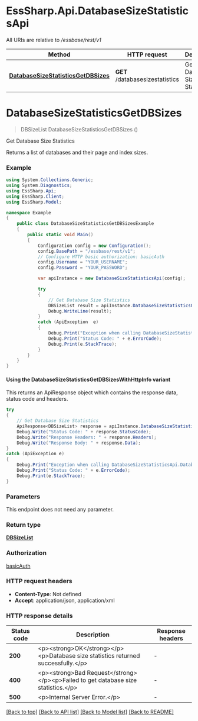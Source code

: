 # EssSharp.Api.DatabaseSizeStatisticsApi

All URIs are relative to */essbase/rest/v1*

| Method | HTTP request | Description |
|--------|--------------|-------------|
| [**DatabaseSizeStatisticsGetDBSizes**](DatabaseSizeStatisticsApi.md#databasesizestatisticsgetdbsizes) | **GET** /databasesizestatistics | Get Database Size Statistics |

<a name="databasesizestatisticsgetdbsizes"></a>
# **DatabaseSizeStatisticsGetDBSizes**
> DBSizeList DatabaseSizeStatisticsGetDBSizes ()

Get Database Size Statistics

<p>Returns a list of databases and their page and index sizes.</p>

### Example
```csharp
using System.Collections.Generic;
using System.Diagnostics;
using EssSharp.Api;
using EssSharp.Client;
using EssSharp.Model;

namespace Example
{
    public class DatabaseSizeStatisticsGetDBSizesExample
    {
        public static void Main()
        {
            Configuration config = new Configuration();
            config.BasePath = "/essbase/rest/v1";
            // Configure HTTP basic authorization: basicAuth
            config.Username = "YOUR_USERNAME";
            config.Password = "YOUR_PASSWORD";

            var apiInstance = new DatabaseSizeStatisticsApi(config);

            try
            {
                // Get Database Size Statistics
                DBSizeList result = apiInstance.DatabaseSizeStatisticsGetDBSizes();
                Debug.WriteLine(result);
            }
            catch (ApiException  e)
            {
                Debug.Print("Exception when calling DatabaseSizeStatisticsApi.DatabaseSizeStatisticsGetDBSizes: " + e.Message);
                Debug.Print("Status Code: " + e.ErrorCode);
                Debug.Print(e.StackTrace);
            }
        }
    }
}
```

#### Using the DatabaseSizeStatisticsGetDBSizesWithHttpInfo variant
This returns an ApiResponse object which contains the response data, status code and headers.

```csharp
try
{
    // Get Database Size Statistics
    ApiResponse<DBSizeList> response = apiInstance.DatabaseSizeStatisticsGetDBSizesWithHttpInfo();
    Debug.Write("Status Code: " + response.StatusCode);
    Debug.Write("Response Headers: " + response.Headers);
    Debug.Write("Response Body: " + response.Data);
}
catch (ApiException e)
{
    Debug.Print("Exception when calling DatabaseSizeStatisticsApi.DatabaseSizeStatisticsGetDBSizesWithHttpInfo: " + e.Message);
    Debug.Print("Status Code: " + e.ErrorCode);
    Debug.Print(e.StackTrace);
}
```

### Parameters
This endpoint does not need any parameter.
### Return type

[**DBSizeList**](DBSizeList.md)

### Authorization

[basicAuth](../README.md#basicAuth)

### HTTP request headers

 - **Content-Type**: Not defined
 - **Accept**: application/json, application/xml


### HTTP response details
| Status code | Description | Response headers |
|-------------|-------------|------------------|
| **200** | &lt;p&gt;&lt;strong&gt;OK&lt;/strong&gt;&lt;/p&gt;&lt;p&gt;Database size statistics returned successfully.&lt;/p&gt; |  -  |
| **400** | &lt;p&gt;&lt;strong&gt;Bad Request&lt;/strong&gt;&lt;/p&gt;&lt;p&gt;Failed to get database size statistics.&lt;/p&gt; |  -  |
| **500** | &lt;p&gt;Internal Server Error.&lt;/p&gt; |  -  |

[[Back to top]](#) [[Back to API list]](../README.md#documentation-for-api-endpoints) [[Back to Model list]](../README.md#documentation-for-models) [[Back to README]](../README.md)

